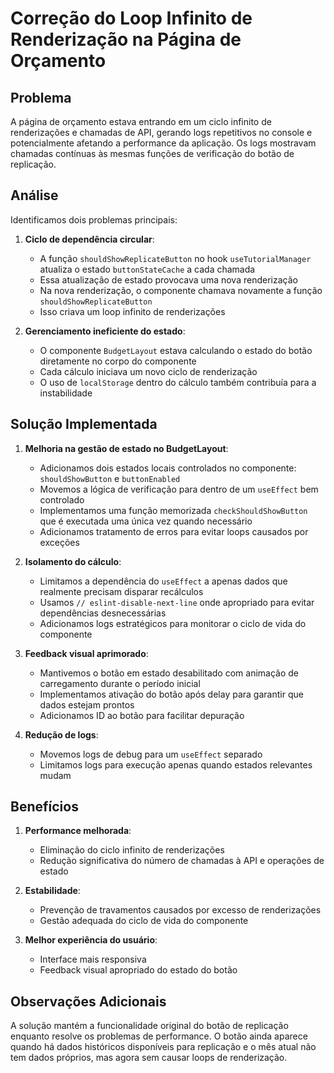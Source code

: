 # Correção do Loop Infinito de Renderização na Página de Orçamento

## Problema

A página de orçamento estava entrando em um ciclo infinito de renderizações e chamadas de API, gerando logs repetitivos no console e potencialmente afetando a performance da aplicação. Os logs mostravam chamadas contínuas às mesmas funções de verificação do botão de replicação.

## Análise

Identificamos dois problemas principais:

1. **Ciclo de dependência circular**: 
   - A função `shouldShowReplicateButton` no hook `useTutorialManager` atualiza o estado `buttonStateCache` a cada chamada
   - Essa atualização de estado provocava uma nova renderização
   - Na nova renderização, o componente chamava novamente a função `shouldShowReplicateButton`
   - Isso criava um loop infinito de renderizações

2. **Gerenciamento ineficiente do estado**:
   - O componente `BudgetLayout` estava calculando o estado do botão diretamente no corpo do componente
   - Cada cálculo iniciava um novo ciclo de renderização
   - O uso de `localStorage` dentro do cálculo também contribuía para a instabilidade

## Solução Implementada

1. **Melhoria na gestão de estado no BudgetLayout**:
   - Adicionamos dois estados locais controlados no componente: `shouldShowButton` e `buttonEnabled`
   - Movemos a lógica de verificação para dentro de um `useEffect` bem controlado
   - Implementamos uma função memorizada `checkShouldShowButton` que é executada uma única vez quando necessário
   - Adicionamos tratamento de erros para evitar loops causados por exceções

2. **Isolamento do cálculo**:
   - Limitamos a dependência do `useEffect` a apenas dados que realmente precisam disparar recálculos
   - Usamos `// eslint-disable-next-line` onde apropriado para evitar dependências desnecessárias
   - Adicionamos logs estratégicos para monitorar o ciclo de vida do componente

3. **Feedback visual aprimorado**:
   - Mantivemos o botão em estado desabilitado com animação de carregamento durante o período inicial
   - Implementamos ativação do botão após delay para garantir que dados estejam prontos
   - Adicionamos ID ao botão para facilitar depuração

4. **Redução de logs**:
   - Movemos logs de debug para um `useEffect` separado
   - Limitamos logs para execução apenas quando estados relevantes mudam

## Benefícios

1. **Performance melhorada**:
   - Eliminação do ciclo infinito de renderizações
   - Redução significativa do número de chamadas à API e operações de estado

2. **Estabilidade**:
   - Prevenção de travamentos causados por excesso de renderizações
   - Gestão adequada do ciclo de vida do componente

3. **Melhor experiência do usuário**:
   - Interface mais responsiva
   - Feedback visual apropriado do estado do botão

## Observações Adicionais

A solução mantém a funcionalidade original do botão de replicação enquanto resolve os problemas de performance. O botão ainda aparece quando há dados históricos disponíveis para replicação e o mês atual não tem dados próprios, mas agora sem causar loops de renderização.
